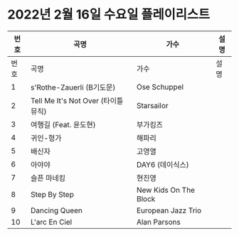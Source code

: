 # 2022년 2월 16일 수요일 플레이리스트

| 번호 | 곡명 | 가수 | 설명 |
|------|------|------|------|
| 번호 | 곡명 | 가수 | 설명 |
| 1 | s'Rothe-Zauerli (B기도문) | Ose Schuppel |  |
| 2 | Tell Me It's Not Over (타이틀 뮤직) | Starsailor |  |
| 3 | 여행길 (Feat. 윤도현) | 부가킹즈 |  |
| 4 | 귀인-형가 | 해파리 |  |
| 5 | 배신자 | 고영열 |  |
| 6 | 아야야 | DAY6 (데이식스) |  |
| 7 | 슬픈 마네킹 | 현진영 |  |
| 8 | Step By Step | New Kids On The Block |  |
| 9 | Dancing Queen | European Jazz Trio |  |
| 10 | L'arc En Ciel | Alan Parsons |  |
